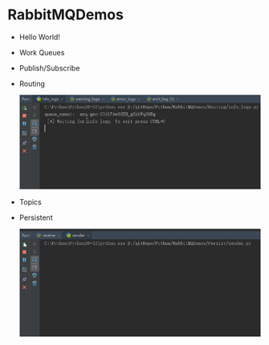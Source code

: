# RabbitMQDemos
- Hello World!
- Work Queues
- Publish/Subscribe
- Routing

    ![image](https://github.com/mgracy/RabbitMQDemos/blob/master/imgs/routing.gif)

- Topics
- Persistent

    ![image](https://github.com/mgracy/RabbitMQDemos/blob/master/imgs/persist.gif)

